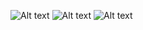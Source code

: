![Alt text](https://github.com/SpicierEwe/emp_activity_node_express_server/blob/main/api_documentation/images/Employee%20Activities%20API%20Documentation_page-0001.jpg)
![Alt text](https://github.com/SpicierEwe/emp_activity_node_express_server/blob/main/api_documentation/images/Employee%20Activities%20API%20Documentation_page-0002.jpg)
![Alt text](https://github.com/SpicierEwe/emp_activity_node_express_server/blob/main/api_documentation/images/Employee%20Activities%20API%20Documentation_page-0003.jpg)
